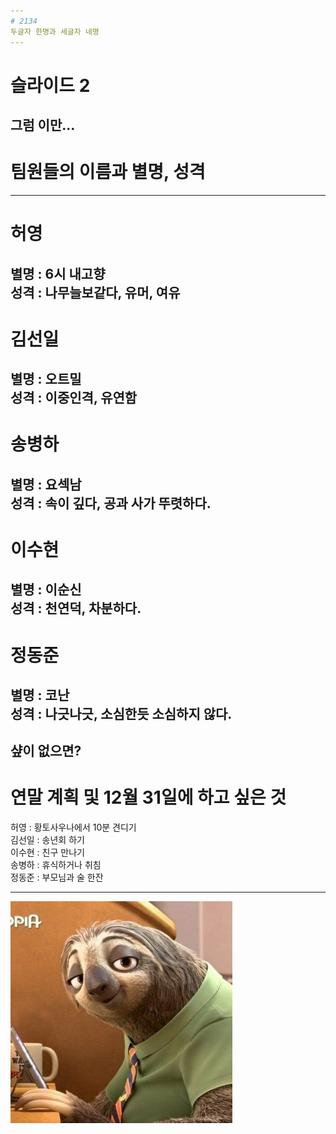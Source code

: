 ```yaml
---
# 2134
두글자 한명과 세글자 네명
---
```

# 슬라이드 2
그럼 이만...
---
# 팀원들의 이름과 별명, 성격
---
# 허영
별명 : 6시 내고향     
성격 : 나무늘보같다, 유머, 여유   
---
# 김선일
별명 : 오트밀     
성격 : 이중인격, 유연함     
---
# 송병하
별명 : 요섹남     
성격 : 속이 깊다, 공과 사가 뚜렷하다.     
---
# 이수현
별명 : 이순신     
성격 : 천연덕, 차분하다.     
---
# 정동준
별명 : 코난     
성격 : 나긋나긋, 소심한듯 소심하지 않다.     
---
샾이 없으면?
---
# 연말 계획 및 12월 31일에 하고 싶은 것    

허영 : 황토사우나에서 10분 견디기      
김선일 : 송년회 하기     
이수현 : 친구 만나기     
송병하 : 휴식하거나 취침     
정동준 : 부모님과 술 한잔       

---

![Alt text](/zoo.jpg)
